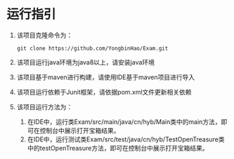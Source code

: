 运行指引
====

1. 该项目克隆命令为：
   ```shell script
   git clone https://github.com/YongbinHao/Exam.git
   ```
2. 该项目运行java环境为java8以上，请安装java环境

3. 该项目基于maven进行构建，请使用IDE基于maven项目进行导入

4. 该项目运行依赖于Junit框架，请依据pom.xml文件更新相关依赖

5. 该项目运行方法为：
   1. 在IDE中，运行类Exam/src/main/java/cn/hyb/Main类中的main方法，即可在控制台中展示打开宝箱结果。
   2. 在IDE中，运行测试类Exam/src/test/java/cn/hyb/TestOpenTreasure类中的testOpenTreasure方法，即可在控制台中展示打开宝箱结果。